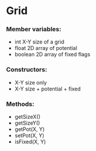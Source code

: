 Grid
===

### Member variables:

- int X-Y size of a grid
- float 2D array of potential
- boolean 2D array of fixed flags

### Constructors:

- X-Y size only
- X-Y size + potential + fixed

### Methods:

- getSizeX()
- getSizeY()
- getPot(X, Y)
- setPot(X, Y)
- isFixed(X, Y)
